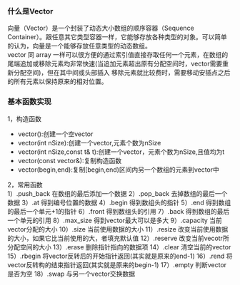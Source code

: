 ### 什么是Vector ###
向量（Vector）是一个封装了动态大小数组的顺序容器（Sequence Container）。跟任意其它类型容器一样，它能够存放各种类型的对象。可以简单的认为，向量是一个能够存放任意类型的动态数组。  
vector 同 array 一样可以很方便的通过索引值直接存取任何一个元素，在数组的尾端追加或移除元素均非常快速(当追加元素超出原有分配空间时，vector需要重新分配空间)，但在其中间或头部插入
移除元素就比较费时，需要移动安插点之后的所有元素以保持原来的相对位置。  

### 基本函数实现 ###
1，构造函数  
* vector():创建一个空vector
* vector(int nSize):创建一个vector,元素个数为nSize
* vector(int nSize,const t& t):创建一个vector，元素个数为nSize,且值均为t
* vector(const vector&):复制构造函数
* vector(begin,end):复制[begin,end)区间内另一个数组的元素到vector中

2，常用函数  
1）.push_back 在数组的最后添加一个数据
2）.pop_back 去掉数组的最后一个数据
3）.at 得到编号位置的数据
4）.begin 得到数组头的指针
5）.end 得到数组的最后一个单元+1的指针
6）.front 得到数组头的引用
7）.back 得到数组的最后一个单元的引用
8）.max_size 得到vector最大可以是多大
9）.capacity 当前vector分配的大小
10）.size 当前使用数据的大小
11）.resize 改变当前使用数据的大小，如果它比当前使用的大，者填充默认值
12）.reserve 改变当前vecotr所分配空间的大小
13）.erase 删除指针指向的数据项
14）.clear 清空当前的vector
15）.rbegin 将vector反转后的开始指针返回(其实就是原来的end-1)
16）.rend 将vector反转构的结束指针返回(其实就是原来的begin-1)
17）.empty 判断vector是否为空
18）.swap 与另一个vector交换数据
